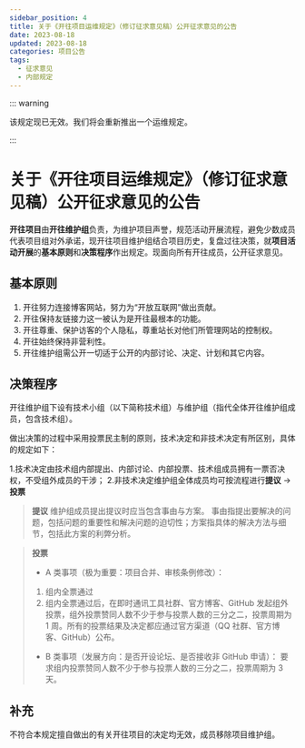 ```yaml
---
sidebar_position: 4
title: 关于《开往项目运维规定》（修订征求意见稿）公开征求意见的公告
date: 2023-08-18
updated: 2023-08-18
categories: 项目公告
tags:
  - 征求意见
  - 内部规定
---
```


::: warning

该规定现已无效。我们将会重新推出一个运维规定。

:::

# 关于《开往项目运维规定》（修订征求意见稿）公开征求意见的公告

**开往项目**由**开往维护组**负责，为维护项目声誉，规范活动开展流程，避免少数成员代表项目组对外承诺，现开往项目维护组结合项目历史，复盘过往决策，就**项目活动开展**的**基本原则**和**决策程序**作出规定。现面向所有开往成员，公开征求意见。

## 基本原则

1. 开往努力连接博客网站，努力为“开放互联网”做出贡献。
2. 开往保持友链接力这一被认为是开往最根本的功能。
3. 开往尊重、保护访客的个人隐私，尊重站长对他们所管理网站的控制权。
4. 开往始终保持非营利性。
5. 开往维护组需公开一切适于公开的内部讨论、决定、计划和其它内容。

## 决策程序

开往维护组下设有技术小组（以下简称技术组）与维护组（指代全体开往维护组成员，包含技术组）。

做出决策的过程中采用投票民主制的原则，技术决定和非技术决定有所区别，具体的规定如下：

1.技术决定由技术组内部提出、内部讨论、内部投票、技术组成员拥有一票否决权，不受组外成员的干涉； 2.非技术决定维护组全体成员均可按流程进行**提议** -> **投票**

> **提议**
> 维护组成员提出提议时应当包含事由与方案。
> 事由指提出要解决的问题，包括问题的重要性和解决问题的迫切性；方案指具体的解决方法与细节，包括此方案的利弊分析。

> **投票**
>
> - A 类事项（极为重要：项目合并、审核条例修改）：
>
> 1.  组内全票通过
> 2.  组内全票通过后，在即时通讯工具社群、官方博客、GitHub 发起组外投票，组外投票赞同人数不少于参与投票人数的三分之二，投票周期为 1 周。所有的投票结果及决定都应通过官方渠道（QQ 社群、官方博客、GitHub）公布。
>
> - B 类事项（发展方向：是否开设论坛、是否接收非 GitHub 申请）：
>   要求组内投票赞同人数不少于参与投票人数的三分之二，投票周期为 3 天。

## 补充

不符合本规定擅自做出的有关开往项目的决定均无效，成员移除项目维护组。
